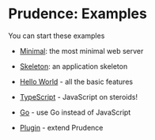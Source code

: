 Prudence: Examples
==================

You can start these examples

* [Minimal](https://github.com/tliron/prudence/tree/main/examples/minimal):
  the most minimal web server
* [Skeleton](https://github.com/tliron/prudence/tree/main/examples/skeleton):
  an application skeleton



* [Hello World](https://github.com/tliron/prudence/tree/main/examples/hello-world) - all the basic features
* [TypeScript](https://github.com/tliron/prudence/tree/main/examples/typescript) - JavaScript on steroids!
* [Go](https://github.com/tliron/prudence/tree/main/examples/go) - use Go instead of JavaScript
* [Plugin](https://github.com/tliron/prudence/tree/main/examples/plugin) - extend Prudence
